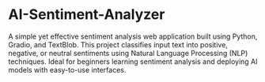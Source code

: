 # AI-Sentiment-Analyzer
A simple yet effective sentiment analysis web application built using Python, Gradio, and TextBlob. This project classifies input text into positive, negative, or neutral sentiments using Natural Language Processing (NLP) techniques. Ideal for beginners learning sentiment analysis and deploying AI models with easy-to-use interfaces.
